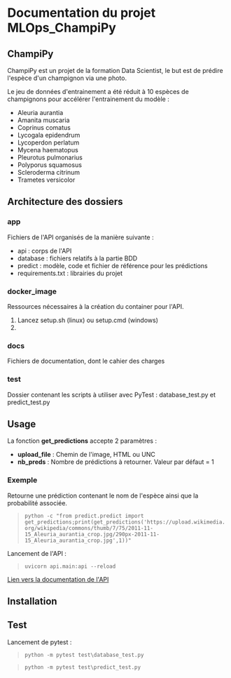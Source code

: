 # Documentation du projet MLOps_ChampiPy

## ChampiPy

ChampiPy est un projet de la formation Data Scientist, le but est de prédire l'espèce d'un champignon via une photo.

Le jeu de données d'entrainement a été réduit à 10 espèces de champignons pour accélérer l'entrainement du modèle : 
<ul>
    <li>Aleuria aurantia</li>
    <li>Amanita muscaria</li>
    <li>Coprinus comatus</li>
    <li>Lycogala epidendrum</li>
    <li>Lycoperdon perlatum</li>
    <li>Mycena haematopus</li>
    <li>Pleurotus pulmonarius</li>
    <li>Polyporus squamosus</li>
    <li>Scleroderma citrinum</li>
    <li>Trametes versicolor</li>
</ul>

## Architecture des dossiers

### **app**
Fichiers de l'API organisés de la manière suivante :
<ul>
    <li>api : corps de l'API</li>
    <li>database : fichiers relatifs à la partie BDD</li>
    <li>predict : modèle, code et fichier de référence pour les prédictions</li>
    <li>requirements.txt : librairies du projet</li>
</ul>

### **docker_image**
Ressources nécessaires à la création du container pour l'API.

<ol>
    <li>Lancez setup.sh (linux) ou setup.cmd (windows)</li>
    <li></li>
</ol>

### **docs**
Fichiers de documentation, dont le cahier des charges

### **test**
Dossier contenant les scripts à utiliser avec PyTest : database_test.py et predict_test.py


## Usage

La fonction **get_predictions** accepte 2 paramètres :
* **upload_file** : Chemin de l'image, HTML ou UNC
* **nb_preds** : Nombre de prédictions à retourner. Valeur par défaut = 1

### Exemple

Retourne une prédiction contenant le nom de l'espèce ainsi que la probabilité associée.

>```python -c "from predict.predict import get_predictions;print(get_predictions('https://upload.wikimedia.org/wikipedia/commons/thumb/7/75/2011-11-15_Aleuria_aurantia_crop.jpg/290px-2011-11-15_Aleuria_aurantia_crop.jpg',1))"```

Lancement de l'API :

>```uvicorn api.main:api --reload```

[Lien vers la documentation de l'API](http://localhost:8000/docs)
## Installation

## Test
Lancement de pytest :

>```python -m pytest test\database_test.py```

>```python -m pytest test\predict_test.py```
